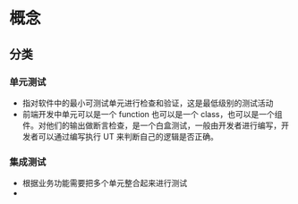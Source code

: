 # 概念
## 分类
### 单元测试
- 指对软件中的最小可测试单元进行检查和验证，这是最低级别的测试活动
- 前端开发中单元可以是一个 function 也可以是一个 class，也可以是一个组件。对他们的输出做断言检查，是一个白盒测试，一般由开发者进行编写，开发者可以通过编写执行 UT 来判断自己的逻辑是否正确。
### 集成测试
- 根据业务功能需要把多个单元整合起来进行测试
- 
